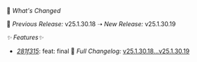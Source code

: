 🚀 *What's Changed* 



 🔄 *Previous Release:* v25.1.30.18 ➝ *New Release:* v25.1.30.19

 *✨ Features✨* 
- *[281f315](https://github.com/manisankar-divi/k8s-repo/commit/281f315380811ad64c0d1f27ab64afb807e25792)*: feat: final
📜 *Full Changelog:* [v25.1.30.18...v25.1.30.19](https://github.com/manisankar-divi/k8s-repo/compare/v25.1.30.18...v25.1.30.19)

